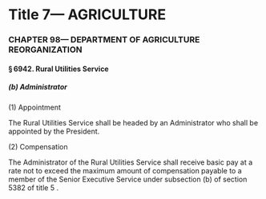
# Title 7— AGRICULTURE
### CHAPTER 98— DEPARTMENT OF AGRICULTURE REORGANIZATION
#### § 6942. Rural Utilities Service
##### (b) Administrator

(1) Appointment

The Rural Utilities Service shall be headed by an Administrator who shall be appointed by the President.

(2) Compensation

The Administrator of the Rural Utilities Service shall receive basic pay at a rate not to exceed the maximum amount of compensation payable to a member of the Senior Executive Service under subsection (b) of section 5382 of title 5 .
